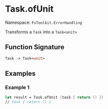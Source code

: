 # Task.ofUnit

Namespace: `FsToolkit.ErrorHandling`

Transforms a `Task` into a `Task<unit>`

## Function Signature

```fsharp
Task -> Task<unit>
```

## Examples

### Example 1

```fsharp
let result = Task.ofUnit (task { return () })
// task { return () }
```

